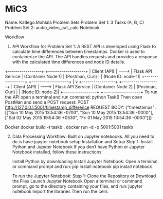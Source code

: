# MiC3
Name: Katlego.Mohlala
                                        Problem Sets
Problem Set 1: 3 Tasks (A, B, C) 
Problem Set 2: audio_video_call_calc Notebook

Workflow
1. API Workflow for Problem Set 1:
A REST API is developed using Flask to calculate time differences between timestamps.
Docker is used to containerize the API.
The API handles requests and provides a response with the calculated time differences and node ID details.

+-----------------+       +-------------------+
|   Client (API)  |  ---> | Flask API Service |  (Container Node 1)
| (Postman, Curl) |       |  (Node ID: node-1)|
+-----------------+       +-------------------+
                             |
                             v
+-----------------+       +-------------------+
|   Client (API)  |  ---> | Flask API Service |  (Container Node 2)
| (Postman, Curl) |       |  (Node ID: node-2)|
+-----------------+       +-------------------+
To run the API open a terminal and run command: python TaskB
Then open PostMan and send a POST request: 
        POST http://127.0.0.1:5001/timestamp_difference
        REQUEST BODY: {"timestamps":[["Sun 10 May 2015 13:54:36 -0700", "Sun 10 May 2015 13:54:36 -0000"], 
["Sat 02 May 2015 19:54:36 +0530", "Fri 01 May 2015 13:54:36 -0000"]]}

Docker
    docker build -t taskb .
    docker run -d -p 5001:5001 taskb


2. Data Processing Workflow:
Built on Jupyter notebooks.
All you need to do is have jupyter notebook setup
    Installation and Setup
Step 1: Install Python and Jupyter Notebook
If you don’t have Python or Jupyter Notebook installed, follow these instructions:

    Install Python by downloading
    Install Jupyter Notebook:
        Open a terminal or command prompt and run: pip install notebook
                                                pip install notebook


    To run the Jupyter Notebook:
        Step 1: Clone the Repository or Download the Files
        Launch Jupyter Notebook
        Open a terminal or command prompt, go to the directory containing your files, and run: jupyter notebook
        Import the libraries
        Then run the cells